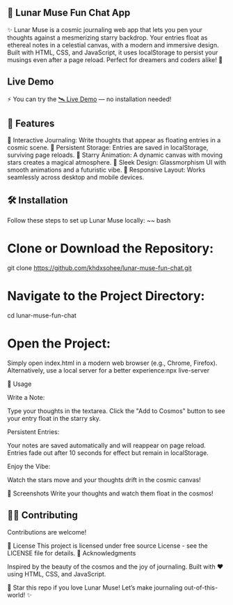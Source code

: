 ## 🌙 Lunar Muse Fun Chat App
✨ Lunar Muse is a cosmic journaling web app that lets you pen your thoughts against a mesmerizing starry backdrop. Your entries float as ethereal notes in a celestial canvas, with a modern and immersive design. Built with HTML, CSS, and JavaScript, it uses localStorage to persist your musings even after a page reload. Perfect for dreamers and coders alike! 🚀
## Live Demo
⚡ You can try the [🛰️ Live Demo](https://khalid-randhawa.web.app/lunar-muse/index.html) — no installation needed!

## 🌟 Features

📝 Interactive Journaling: Write thoughts that appear as floating entries in a cosmic scene.
💾 Persistent Storage: Entries are saved in localStorage, surviving page reloads.
🌌 Starry Animation: A dynamic canvas with moving stars creates a magical atmosphere.
🎨 Sleek Design: Glassmorphism UI with smooth animations and a futuristic vibe.
📱 Responsive Layout: Works seamlessly across desktop and mobile devices.

## 🛠️ Installation
Follow these steps to set up Lunar Muse locally:
~~ bash
# Clone or Download the Repository:
git clone https://github.com/khdxsohee/lunar-muse-fun-chat.git


# Navigate to the Project Directory:
cd lunar-muse-fun-chat


# Open the Project:

Simply open index.html in a modern web browser (e.g., Chrome, Firefox).
Alternatively, use a local server for a better experience:npx live-server





🚀 Usage

Write a Note:

Type your thoughts in the textarea.
Click the "Add to Cosmos" button to see your entry float in the starry sky.


Persistent Entries:

Your notes are saved automatically and will reappear on page reload.
Entries fade out after 10 seconds for effect but remain in localStorage.


Enjoy the Vibe:

Watch the stars move and your thoughts drift in the cosmic canvas!



📸 Screenshots
Write your thoughts and watch them float in the cosmos!
## 🧑‍💻 Contributing
Contributions are welcome! 

📜 License
This project is licensed under free source License - see the LICENSE file for details.
🌌 Acknowledgments

Inspired by the beauty of the cosmos and the joy of journaling.
Built with ❤️ using HTML, CSS, and JavaScript.


🌟 Star this repo if you love Lunar Muse! Let’s make journaling out-of-this-world! ✨

